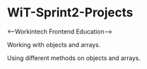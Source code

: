 # WiT-Sprint2-Projects

<--Workintech Frontend Education-->


Working with objects and arrays.

Using different methods on objects and arrays.
